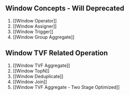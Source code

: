 ## Window Concepts - Will Deprecated
1. [[Window Operator]]
2. [[Window Assigner]]
3. [[Window Trigger]]
4. [[Window Group Aggregate]]
## Window TVF Related Operation
1. [[Window TVF Aggregate]]
2. [[Window TopN]]
3. [[Window Deduplicate]]
4. [[Window Join]]
5. [[Window TVF Aggregate - Two Stage Optimized]]
